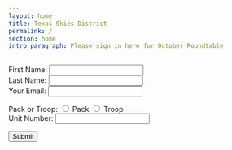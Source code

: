 ```yaml
---
layout: home
title: Texas Skies District
permalink: /
section: home
intro_paragraph: Please sign in here for October Roundtable
---
```


<form name="oct-roundtable" method="POST" data-netlify="true">
    <label>First Name: <input type="text" name="fname" /></label><br>  
    <label>Last Name: <input type="text" name="lname" /></label><br> 
    <label>Your Email: <input type="email" name="email" /></label>
  <p>
Pack or Troop:
  <input type="radio" name="unit-type" value="Pack"> Pack
  <input type="radio" name="unit-type" value="Troop"> Troop<br>
    <label>Unit Number: <input type="number" name="unit-number" /></label>
  </p>
  <p>
    <button type="submit">Submit</button>
  </p>
</form>
